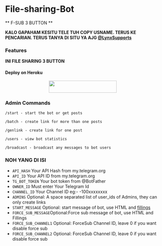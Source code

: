 # File-sharing-Bot


** F-SUB 3 BUTTON **

**KALO GAPAHAM KESITU TELE TUH COPY USNAME. TERUS KE PENCARIAN. TERUS TANYA DI SITU YA AJG [ @LynxSupports ](https://www.telegram.dog/LynxSupports)**

### Features
**INI FILE SHARING 3 BUTTON**

#### Deploy on Heroku
<p align="center"><a href="https://heroku.com/deploy?template=https://github.com/Lynxhamster/Lynx-Fsub"> <img src="https://img.shields.io/badge/Deploy%20To%20Heroku -purple?style=for-the-badge&logo=heroku" width="220" height="38.45"/></a></p>

### Admin Commands

```
/start - start the bot or get posts

/batch - create link for more than one posts

/genlink - create link for one post

/users - view bot statistics

/broadcast - broadcast any messages to bot users
```

### NOH YANG DI ISI

* `API_HASH` Your API Hash from my.telegram.org
* `API_ID` Your API ID from my.telegram.org
* `TG_BOT_TOKEN` Your bot token from @BotFather
* `OWNER_ID` Must enter Your Telegram Id
* `CHANNEL_ID` Your Channel ID eg:- -100xxxxxxxx
* `ADMINS` Optional: A space separated list of user_ids of Admins, they can only create links
* `START_MESSAGE` Optional: start message of bot, use HTML and <a href='https://github.com/codexbotz/File-Sharing-Bot/blob/main/README.md#start_message'>fillings</a>
* `FORCE_SUB_MESSAGE`Optional:Force sub message of bot, use HTML and Fillings
* `FORCE_SUB_CHANNEL1` Optional: ForceSub Channel ID, leave 0 if you want disable force sub
* `FORCE_SUB_CHANNEL2` Optional: ForceSub Channel ID, leave 0 if you want disable force sub
